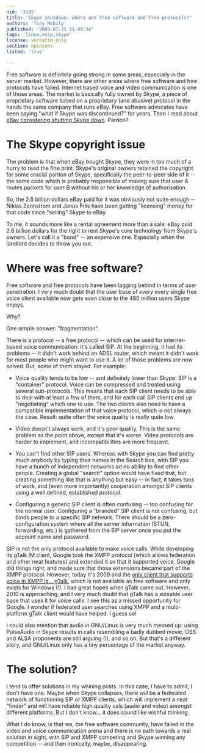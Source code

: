 ```yaml
---
nid: '3185'
title: 'Skype shutdown: where are free software and free protocols?'
authors: 'Tony Mobily'
published: '2009-07-31 11:49:34'
tags: 'linux,voip,skype'
license: verbatim_only
section: opinions
listed: 'true'

---
```

Free software is definitely going strong in some areas, especially in the server market. However, there are other areas where free software and free protocols have failed. Internet based voice and video communication is one of those areas. The market is basically fully owned by Skype, a piece of proprietary software based on a proprietary (and abusive) protocol in the hands the same company that runs eBay. Free software advocates have been saying "what if Skype was discontinued?" for years. Then I read about [eBay considering shutting Skype down](http://www.theage.com.au/technology/biz-tech/shock-threat-to-shut-skype-20090731-e3qe.html). Pardon?

<!--break-->

# The Skype copyright issue

The problem is that when eBay bought Skype, they were in too much of a hurry to read the fine print. Skype's original owners retained the copyright for some crucial portion of Skype, specifically the peer-to-peer side of it -- the same code which is probably responsible of making sure that user A routes packets for user B without his or her knowledge of authorisation.

So, the 2.6 billion dollars eBay paid for it was obviously not quite enough -- Niklas Zennstrom and Janus Friis have been getting "licensing" money for that code since "selling" Skype to eBay.

To me, it sounds more like a rental agreement more than a sale: eBay paid 2.6 billion dollars for the right to rent Skype's core technology from Skype's owners. Let's call it a "bond" -- an expensive one. Especially when the landlord decides to throw you out.

# Where was free software?

Free software and free protocols have been lagging behind in terms of user penetration. I very much doubt that the user base of _every_ every single free voice client available now gets even close to the 480 million users Skype enjoys.

Why?

One simple answer: "fragmentation".

There is a protocol -- a free protocol -- which can be used for internet-based voice communication: it's called SIP. At the beginning, it had its problems -- it didn't work behind an ADSL router, which meant it didn't work for most people who might want to use it. A lot of those problems are now solved. But, some of them stayed. For example:

* Voice quality tends to be low -- and definitely lower than Skype. SIP is a "container" protocol. Voice can be compressed and treated using several sub-protocols. This means that each SIP client needs to be able to deal with at least a few of them, and for each call SIP clients end up "negotiating" which one to use. The two clients also need to have a compatible implementation of that voice protocol, which is not always the case. Result: quite often the voice quality is really quite low.

* Video doesn't always work, and it's poor quality. This is the same problem as the point above, except that it's worse. Video protocols are harder to implement, and incompatibilities are more frequent.

* You can't find other SIP users. Whereas with Skype you can find pretty much anybody by typing their names in the Search box, with SIP you have a bunch of independent networks ad no ability to find other people. Creating a global "search" option would have fixed that, but creating something like that is anything but easy -- in fact, it takes tons of work, and (even more importantly) cooperation amongst SIP clients using a well defined, established protocol.

* Configuring a generic SIP client is often confusing -- too confusing for the normal user. Configuring a "branded" SIP client is not confusing, but binds people to a specific SIP network. There should be a zero-configuration system where all the server information (STUN, forwarding, etc.) is gathered from the SIP server once you put the account name and password.

SIP is not the only protocol available to make voice calls. While developing its gTalk IM client, Google took the XMPP protocol (which allows federation and other neat features) and extended it so that it supported voice. Google did things right, and made sure that those extensions became part of the XMPP protocol. However, today it's 2009 and the [only client that supports voice in XMPP is... gTalk](http://www.google.com/talk/otherclients.html), which is not available as free software and only exists for Windows (!). I had great hopes when gTalk came out. However, 2010 is approaching, and I very much doubt that gTalk has a sizeable user base that uses it for voice calls. I see this as a missed opportunity for Google. I wonder if federated user searches using XMPP and a multi-platform gTalk client would have helped. I guess so!

I could also mention that audio in GNU/Linux is very much messed up: using PulseAudio in Skype results in calls resembling a badly dubbed movie, OSS and ALSA proponents are still arguing (!), and so on. But that's a different story, and GNU/Linux only has a tiny percentage of the market anyway.

# The solution?

I tend to offer solutions in my whining posts. In this case, I have to admit, I don't have one. Maybe when Skype collapses, there _will_ be a federated network of functioning SIP or XMPP clients, which will implement a neat "finder" and will have reliable high quality cals (audio and video) amongst different platforms. But I don't know... it does sound like wishful thinking.

What I do know, is that we, the free software community, have failed in the video and voice communication arena and there is no path towards a real solution in sight, with SIP and XMPP competing and Skype winning any competition -- and then ironically, maybe, disappearing.
